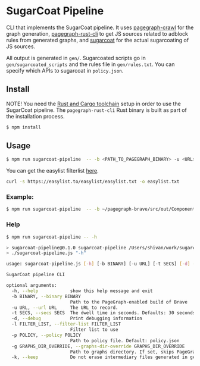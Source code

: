 # SugarCoat Pipeline

CLI that implements the SugarCoat pipeline. It uses [pagegraph-crawl](https://github.com/brave-experiments/pagegraph-crawl) for the graph generation, [pagegraph-rust-cli](https://github.com/brave-experiments/pagegraph-rust/tree/main/pagegraph-cli) to get JS sources related to adblock rules from generated graphs, and [sugarcoat](https://github.com/brave-experiments/sugarcoat) for the actual sugarcoating of JS sources. 

All output is generated in `gen/`. Sugarcoated scripts go in `gen/sugarcoated_scripts` and the rules file in `gen/rules.txt`. You can specify which APIs to sugarcoat in `policy.json`.  

## Install

NOTE! You need the [Rust and Cargo toolchain](https://doc.rust-lang.org/cargo/getting-started/installation.html) setup in order to use the SugarCoat pipeline. The `pagegraph-rust-cli` Rust binary is built as part of the installation process. 

```bash
$ npm install
```

## Usage
```bash
$ npm run sugarcoat-pipeline  -- -b <PATH_TO_PAGEGRAPH_BINARY> -u <URL> -t <SECS_TO_RUN_PAGEGRAPH> -l <FILTERLIST>
```

You can get the easylist filterlist [here](https://easylist.to/easylist/easylist.txt).

```bash
curl -s https://easylist.to/easylist/easylist.txt -o easylist.txt
```

### Example:
```bash
$ npm run sugarcoat-pipeline  -- -b ~/pagegraph-brave/src/out/Component/Brave\ Browser\ Development.app/Contents/MacOS/Brave\ Browser\ Development -u http://localhost:8000/index.html  -t 10 -l easylist.txt
```

### Help
```bash
$ npm run sugarcoat-pipeline -- -h

> sugarcoat-pipeline@0.1.0 sugarcoat-pipeline /Users/shivan/work/sugarcoat-experiments/sugarcoat-pipeline
> ./sugarcoat-pipeline.js "-h"

usage: sugarcoat-pipeline.js [-h] [-b BINARY] [-u URL] [-t SECS] [-d] -l FILTER_LIST [-p POLICY] [-g GRAPHS_DIR_OVERRIDE] [-k]

SugarCoat pipeline CLI

optional arguments:
  -h, --help            show this help message and exit
  -b BINARY, --binary BINARY
                        Path to the PageGraph-enabled build of Brave
  -u URL, --url URL     The URL to record.
  -t SECS, --secs SECS  The dwell time in seconds. Defaults: 30 seconds
  -d, --debug           Print debugging information
  -l FILTER_LIST, --filter-list FILTER_LIST
                        Filter list to use
  -p POLICY, --policy POLICY
                        Path to policy file. Default: policy.json
  -g GRAPHS_DIR_OVERRIDE, --graphs-dir-override GRAPHS_DIR_OVERRIDE
                        Path to graphs directory. If set, skips PageGraph generation
  -k, --keep            Do not erase intermediary files generated in gen/ for sugarcoat
```
